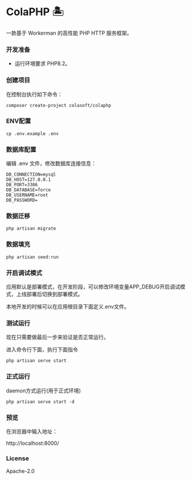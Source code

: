 # ColaPHP 🏝️

一款基于 Workerman 的高性能 PHP HTTP 服务框架。

### 开发准备

- 运行环境要求 PHP8.2。

### 创建项目

在控制台执行如下命令：

```
composer create-project colasoft/colaphp
```

### ENV配置

```
cp .env.example .env
```

### 数据库配置

编辑 .env 文件，修改数据库连接信息：

```
DB_CONNECTION=mysql
DB_HOST=127.0.0.1
DB_PORT=3306
DB_DATABASE=force
DB_USERNAME=root
DB_PASSWORD=
```

### 数据迁移

```
php artisan migrate
```

### 数据填充

```
php artisan seed:run
```

### 开启调试模式

应用默认是部署模式，在开发阶段，可以修改环境变量APP_DEBUG开启调试模式，上线部署后切换到部署模式。

本地开发的时候可以在应用根目录下面定义.env文件。

### 测试运行

现在只需要做最后一步来验证是否正常运行。

进入命令行下面，执行下面指令

```
php artisan serve start
```

### 正式运行

daemon方式运行(用于正式环境)

`php artisan serve start -d`

### 预览

在浏览器中输入地址：

http://localhost:8000/

### License

Apache-2.0

